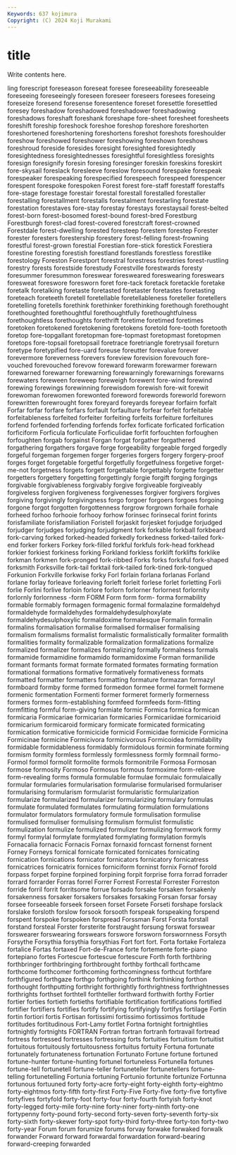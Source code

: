 ```yaml
---
Keywords: 637 kojimura
Copyright: (C) 2024 Koji Murakami
---
```


# title

Write contents here.



ling forescript foreseason foreseat foresee foreseeability foreseeable foreseeing foreseeingly
foreseen foreseer foreseers foresees foreseing foreseize foresend foresense foresentence foreset
foresettle foresettled foresey foreshadow foreshadowed foreshadower foreshadowing foreshadows foreshaft foreshank
foreshape fore-sheet foresheet foresheets foreshift foreship foreshock foreshoe foreshop foreshore
foreshorten foreshortened foreshortening foreshortens foreshot foreshots foreshoulder foreshow foreshowed foreshower
foreshowing foreshown foreshows foreshroud foreside foresides foresight foresighted foresightedly foresightedness
foresightednesses foresightful foresightless foresights foresign foresignify foresin foresing foresinger foreskin
foreskins foreskirt fore-skysail foreslack foresleeve foreslow foresound forespake forespeak forespeaker
forespeaking forespecified forespeech forespeed forespencer forespent forespoke forespoken Forest forest
fore-staff forestaff forestaffs fore-stage forestage forestair forestal forestall forestalled forestaller
forestalling forestallment forestalls forestalment forestarling forestate forestation forestaves fore-stay forestay
forestays forestaysail forest-belted forest-born forest-bosomed forest-bound forest-bred Forestburg Forestburgh forest-clad
forest-covered forestcraft forest-crowned Forestdale forest-dwelling forested foresteep forestem forestep Forester
forester foresters forestership forestery forest-felling forest-frowning forestful forest-grown forestial Forestian
fore-stick forestick Forestiera forestine foresting forestish forestland forestlands forestless forestlike
forestology Foreston Forestport forestral forestress forestries forest-rustling forestry forests forestside
forestudy Forestville forestwards foresty foresummer foresummon foreswear foresweared foreswearing foreswears
foresweat foreswore foresworn foret fore-tack foretack foretackle foretake foretalk foretalking
foretaste foretasted foretaster foretastes foretasting foreteach foreteeth foretell foretellable foretellableness
foreteller foretellers foretelling foretells forethink forethinker forethinking forethough forethought forethoughted
forethoughtful forethoughtfully forethoughtfulness forethoughtless forethoughts forethrift foretime foretimed foretimes foretoken
foretokened foretokening foretokens foretold fore-tooth foretooth foretop fore-topgallant foretopman fore-topmast
foretopmast foretopmen foretops fore-topsail foretopsail foretrace foretriangle foretrysail foreturn foretype
foretypified fore-uard foreuse foreutter forevalue forever forevermore foreverness forevers foreview
forevision forevouch fore-vouched forevouched forevow foreward forewarm forewarmer forewarn forewarned
forewarner forewarning forewarningly forewarnings forewarns forewaters foreween foreweep foreweigh forewent
fore-wind forewind forewing forewings forewinning forewisdom forewish fore-wit forewit forewoman
forewomen forewonted foreword forewords foreworld foreworn forewritten forewrought forex foreyard
foreyards foreyear forfairn forfalt Forfar forfar forfare forfars forfault forfaulture
forfear forfeit forfeitable forfeitableness forfeited forfeiter forfeiting forfeits forfeiture forfeitures
forfend forfended forfending forfends forfex forficate forficated forfication forficiform Forficula
forficulate Forficulidae forfit forfouchten forfoughen forfoughten forgab forgainst Forgan forgat
forgather forgathered forgathering forgathers forgave forge forgeability forgeable forged forgedly
forgeful forgeman forgemen forger forgeries forgers forgery forgery-proof forges forget
forgetable forgetful forgetfully forgetfulness forgetive forget-me-not forgetness forgets forgett forgettable
forgettably forgette forgetter forgetters forgettery forgetting forgettingly forgie forgift forging
forgings forgivable forgivableness forgivably forgive forgiveable forgiveably forgiveless forgiven forgiveness
forgivenesses forgiver forgivers forgives forgiving forgivingly forgivingness forgo forgoer forgoers
forgoes forgoing forgone forgot forgotten forgottenness forgrow forgrown forhaile forhale
forheed forhoo forhooie forhooy forhow forinsec forinsecal forint forints forisfamiliate
forisfamiliation Foristell forjaskit forjesket forjudge forjudged forjudger forjudges forjudging forjudgment
fork forkable forkball forkbeard fork-carving forked forked-headed forkedly forkedness forked-tailed
fork-end forker forkers Forkey fork-filled forkful forkfuls fork-head forkhead forkier
forkiest forkiness forking Forkland forkless forklift forklifts forklike forkman forkmen
fork-pronged fork-ribbed Forks forks forksful fork-shaped forksmith Forksville fork-tail forktail
fork-tailed fork-tined fork-tongued Forkunion Forkville forkwise forky Forl forlain forlana
forlanas Forland forlane forlay forleave forleaving forleft forleit forlese forlet
forletting Forli forlie Forlini forlive forloin forlore forlorn forlorner forlornest
forlornity forlornly forlornness -form FORM Form form form- forma formability
formable formably formagen formagenic formal formalazine formaldehyd formaldehyde formaldehydes formaldehydesulphoxylate
formaldehydesulphoxylic formaldoxime formalesque Formalin formalin formalins formalisation formalise formalised formaliser
formalising formalism formalisms formalist formalistic formalistically formaliter formalith formalities formality
formalizable formalization formalizations formalize formalized formalizer formalizes formalizing formally formalness
formals formamide formamidine formamido formamidoxime Forman formanilide formant formants format
formate formated formates formating formation formational formations formative formatively formativeness
formats formatted formatter formatters formatting formature formazan formazyl formboard formby
forme formed formedon formee formel formelt formene formenic formentation Formenti
former formeret formerly formerness formers formes form-establishing formfeed formfeeds form-fitting
formfitting formful form-giving formiate formic Formica formica formican formicaria Formicariae
formicarian formicaries Formicariidae formicarioid formicarium formicaroid formicary formicate formicated formicating
formication formicative formicicide formicid Formicidae formicide Formicina Formicinae formicine Formicivora
formicivorous Formicoidea formidability formidable formidableness formidably formidolous formin forminate forming
formism formity formless formlessly formlessness formly formnail formo- Formol formol
formolit formolite formols formonitrile Formosa Formosan formose formosity Formoso Formosus
formous formoxime form-relieve form-revealing forms formula formulable formulae formulaic formulaically
formular formularies formularisation formularise formularised formulariser formularising formularism formularist formularistic
formularization formularize formularized formularizer formularizing formulary formulas formulate formulated formulates
formulating formulation formulations formulator formulators formulatory formule formulisation formulise formulised
formuliser formulising formulism formulist formulistic formulization formulize formulized formulizer formulizing
formwork formy formyl formylal formylate formylated formylating formylation formyls Fornacalia
fornacic Fornacis Fornax fornaxid forncast fornenst fornent Forney Forneys fornical
fornicate fornicated fornicates fornicating fornication fornications fornicator fornicators fornicatory fornicatress
fornicatrices fornicatrix fornices forniciform forninst fornix Fornof forold forpass forpet
forpine forpined forpining forpit forprise forra forrad forrader forrard forrarder
Forras forrel Forrer Forrest Forrestal Forrester Forreston forride forril forrit
forritsome forrue forsado forsake forsaken forsakenly forsakenness forsaker forsakers forsakes
forsaking Forsan forsar forsay forsee forseeable forseek forseen forset Forsete
Forseti forshape forslack forslake forsloth forslow forsook forsooth forspeak forspeaking
forspend forspent forspoke forspoken forspread Forssman Forst Forsta forstall forstand
forsteal Forster forsterite forstraught forsung forswat forswear forswearer forswearing forswears
forswore forsworn forswornness Forsyth Forsythe Forsythia forsythia forsythias Fort fort
fort. Forta fortake Fortaleza fortalice Fortas fortaxed Fort-de-France forte fortemente
forte-piano fortepiano fortes Fortescue fortescue fortescure Forth forth forthbring forthbringer
forthbringing forthbrought forthby forthcall forthcame forthcome forthcomer forthcoming forthcomingness forthcut
forthfare forthfigured forthgaze forthgo forthgoing forthink forthinking forthon forthought forthputting
forthright forthrightly forthrightness forthrightnesses forthrights forthset forthtell forthteller forthward forthwith
forthy Fortier fortier forties fortieth fortieths fortifiable fortification fortifications fortified
fortifier fortifiers fortifies fortify fortifying fortifyingly fortifys fortilage Fortin fortin
fortiori fortis Fortisan fortissimi fortissimo fortissimos fortitude fortitudes fortitudinous Fort-Lamy
fortlet Fortna fortnight fortnightlies fortnightly fortnights FORTRAN Fortran fortran fortranh
fortravail fortread fortress fortressed fortresses fortressing forts fortuities fortuitism fortuitist
fortuitous fortuitously fortuitousness fortuitus fortuity Fortuna fortunate fortunately fortunateness fortunation
Fortunato Fortune fortune fortuned fortune-hunter fortune-hunting fortunel fortuneless Fortunella fortunes
fortune-tell fortunetell fortune-teller fortuneteller fortunetellers fortune-telling fortunetelling Fortunia fortuning Fortunio
fortunite fortunize Fortunna fortunous fortuuned forty forty-acre forty-eight forty-eighth forty-eightmo
forty-eightmos forty-fifth forty-first Forty-Five Forty-five forty-five fortyfive fortyfives fortyfold forty-foot
forty-four forty-fourth fortyish forty-knot forty-legged forty-mile forty-nine forty-niner forty-ninth forty-one
fortypenny forty-pound forty-second forty-seven forty-seventh forty-six forty-sixth forty-skewer forty-spot forty-third
forty-three forty-ton forty-two forty-year Forum forum forumize forums forvay forwake
forwaked forwalk forwander Forward forward forwardal forwardation forward-bearing forward-creeping forwarded
